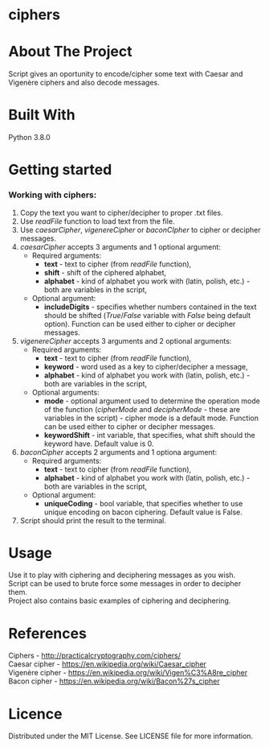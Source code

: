 # ciphers

# About The Project
Script gives an oportunity to encode/cipher some text with Caesar and Vigenère ciphers and also decode messages.

# Built With
Python 3.8.0

# Getting started

### Working with ciphers:

1. Copy the text you want to cipher/decipher to proper .txt files.
2. Use _readFile_ function to load text from the file.
3. Use _caesarCipher_, _vigenereCipher_ or _baconCIpher_ to cipher or decipher messages.
4. _caesarCipher_ accepts 3 arguments and 1 optional argument:
    - Required arguments:
        - __text__ - text to cipher (from _readFile_ function),
        - __shift__ - shift of the ciphered alphabet,
        - __alphabet__ - kind of alphabet you work with (latin, polish, etc.) - both are variables in the script,
    - Optional argument:
        - __includeDigits__ - specifies whether numbers contained in the text should be shifted (_True_/_False_ variable with _False_ being default option). Function can be used either to cipher or decipher messages.
5. _vigenereCipher_ accepts 3 arguments and 2 optional arguments:
    - Required arguments:
        - __text__ - text to cipher (from _readFile_ function),
        - __keyword__ - word used as a key to cipher/decipher a message,
        - __alphabet__ - kind of alphabet you work with (latin, polish, etc.) - both are variables in the script,
    - Optional arguments:
        - __mode__ - optional argument used to determine the operation mode of the function (_cipherMode_ and _decipherMode_ - these are variables in the script) - cipher mode is a default mode. Function can be used either to cipher or decipher messages.
        - __keywordShift__ - int variable, that specifies, what shift should the keyword have. Default value is 0.
6. _baconCipher_ accepts 2 arguments and 1 optiona argument:
    - Required arguments:
        - __text__ - text to cipher (from _readFile_ function),
        - __alphabet__ - kind of alphabet you work with (latin, polish, etc.) - both are variables in the script,
    - Optional argument:
        - __uniqueCoding__ - bool variable, that specifies whether to use unique encoding on bacon ciphering. Default value is False.
7. Script should print the result to the terminal.

# Usage
Use it to play with ciphering and deciphering messages as you wish.  
Script can be used to brute force some messages in order to decipher them.  
Project also contains basic examples of ciphering and deciphering.

# References
Ciphers - http://practicalcryptography.com/ciphers/  
Caesar cipher - https://en.wikipedia.org/wiki/Caesar_cipher  
Vigenère cipher - https://en.wikipedia.org/wiki/Vigen%C3%A8re_cipher  
Bacon cipher - https://en.wikipedia.org/wiki/Bacon%27s_cipher

# Licence
Distributed under the MIT License. See LICENSE file for more information.
